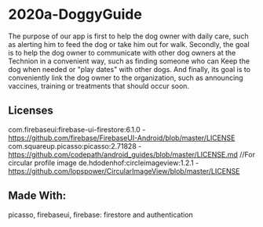 # 2020a-DoggyGuide



The purpose of our app is first to help the dog owner with daily care,
such as alerting him to feed the dog or take him out for walk.
Secondly, the goal is to help the dog owner to communicate with other dog owners
at the Technion in a convenient way,
such as finding someone who can Keep the dog when needed or "play dates" with other dogs.
And finally, its goal is to conveniently link the dog owner to the organization,
such as announcing vaccines, training or treatments that should occur soon.


## Licenses
com.firebaseui:firebase-ui-firestore:6.1.0  - https://github.com/firebase/FirebaseUI-Android/blob/master/LICENSE
com.squareup.picasso:picasso:2.71828   - https://github.com/codepath/android_guides/blob/master/LICENSE.md
//For circular profile image
de.hdodenhof:circleimageview:1.2.1  - https://github.com/lopspower/CircularImageView/blob/master/LICENSE


## Made With: 
picasso, firebaseui,
firebase: firestore and authentication

